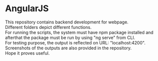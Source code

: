 # AngularJS
This repository contains backend development for webpage.<br>Different folders depict different functions.<br>For running the scripts, the system must have npm package installed and afterthat the package must be run by using "ng serve" from CLI.<br>For testing purpose, the output is reflected on URL: "localhost:4200".<br>Screenshots of the outputs are also provided in the repository.<br>Hope it proves useful.
